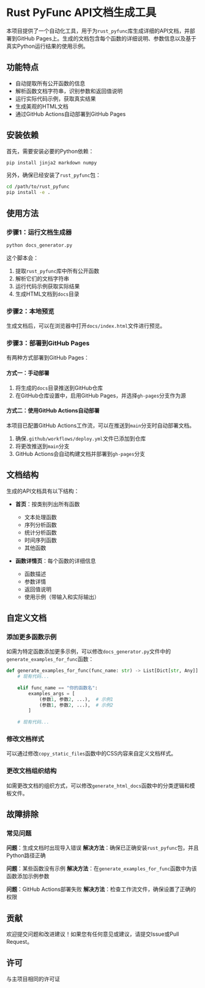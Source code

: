 # Rust PyFunc API文档生成工具

本项目提供了一个自动化工具，用于为`rust_pyfunc`库生成详细的API文档，并部署到GitHub Pages上。生成的文档包含每个函数的详细说明、参数信息以及基于真实Python运行结果的使用示例。

## 功能特点

- 自动提取所有公开函数的信息
- 解析函数文档字符串，识别参数和返回值说明
- 运行实际代码示例，获取真实结果
- 生成美观的HTML文档
- 通过GitHub Actions自动部署到GitHub Pages

## 安装依赖

首先，需要安装必要的Python依赖：

```bash
pip install jinja2 markdown numpy
```

另外，确保已经安装了`rust_pyfunc`包：

```bash
cd /path/to/rust_pyfunc
pip install -e .
```

## 使用方法

### 步骤1：运行文档生成器

```bash
python docs_generator.py
```

这个脚本会：
1. 提取`rust_pyfunc`库中所有公开函数
2. 解析它们的文档字符串
3. 运行代码示例获取实际结果
4. 生成HTML文档到`docs`目录

### 步骤2：本地预览

生成文档后，可以在浏览器中打开`docs/index.html`文件进行预览。

### 步骤3：部署到GitHub Pages

有两种方式部署到GitHub Pages：

#### 方式一：手动部署

1. 将生成的`docs`目录推送到GitHub仓库
2. 在GitHub仓库设置中，启用GitHub Pages，并选择`gh-pages`分支作为源

#### 方式二：使用GitHub Actions自动部署

本项目已配置GitHub Actions工作流，可以在推送到`main`分支时自动部署文档。

1. 确保`.github/workflows/deploy.yml`文件已添加到仓库
2. 将更改推送到`main`分支
3. GitHub Actions会自动构建文档并部署到`gh-pages`分支

## 文档结构

生成的API文档具有以下结构：

- **首页**：按类别列出所有函数
  - 文本处理函数
  - 序列分析函数
  - 统计分析函数
  - 时间序列函数
  - 其他函数
  
- **函数详情页**：每个函数的详细信息
  - 函数描述
  - 参数详情
  - 返回值说明
  - 使用示例（带输入和实际输出）

## 自定义文档

### 添加更多函数示例

如需为特定函数添加更多示例，可以修改`docs_generator.py`文件中的`generate_examples_for_func`函数：

```python
def generate_examples_for_func(func_name: str) -> List[Dict[str, Any]]:
    # 现有代码...
    
    elif func_name == "你的函数名":
        examples_args = [
            (参数1, 参数2, ...),  # 示例1
            (参数1, 参数2, ...),  # 示例2
        ]
    
    # 现有代码...
```

### 修改文档样式

可以通过修改`copy_static_files`函数中的CSS内容来自定义文档样式。

### 更改文档组织结构

如需更改文档的组织方式，可以修改`generate_html_docs`函数中的分类逻辑和模板文件。

## 故障排除

### 常见问题

**问题**：生成文档时出现导入错误
**解决方法**：确保已正确安装`rust_pyfunc`包，并且Python路径正确

**问题**：某些函数没有示例
**解决方法**：在`generate_examples_for_func`函数中为该函数添加示例参数

**问题**：GitHub Actions部署失败
**解决方法**：检查工作流文件，确保设置了正确的权限

## 贡献

欢迎提交问题和改进建议！如果您有任何意见或建议，请提交Issue或Pull Request。

## 许可

与主项目相同的许可证 